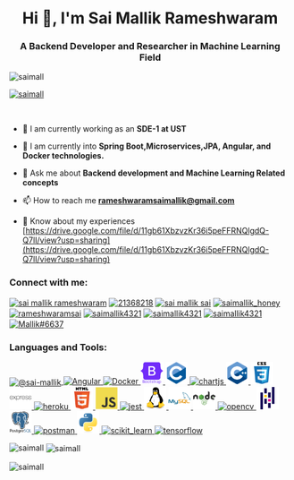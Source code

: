 <h1 align="center">Hi 👋, I'm Sai Mallik Rameshwaram</h1>
<h3 align="center">A Backend Developer and Researcher in Machine Learning Field</h3>

<p align="left"> <img src="https://komarev.com/ghpvc/?username=saimall&label=Profile%20views&color=0e75b6&style=flat" alt="saimall" /> </p>

<p align="left"> <a href="https://github.com/ryo-ma/github-profile-trophy"><img src="https://github-profile-trophy.vercel.app/?username=saimall" alt="saimall" /></a> </p>

<p align="left"> <a href="https://twitter.com/" target="blank"><img src="https://img.shields.io/twitter/follow/?logo=twitter&style=for-the-badge" alt="" /></a> </p>

- 🔭 I am currently working as an **SDE-1 at UST** 

- 🌱 I am currently into **Spring Boot,Microservices,JPA, Angular, and Docker technologies.**

- 💬 Ask me about **Backend development and Machine Learning Related concepts**

- 📫 How to reach me **rameshwaramsaimallik@gmail.com**

- 📄 Know about my experiences [https://drive.google.com/file/d/11gb61XbzvzKr36i5peFFRNQlgdQ-Q7lI/view?usp=sharing](https://drive.google.com/file/d/11gb61XbzvzKr36i5peFFRNQlgdQ-Q7lI/view?usp=sharing)

<h3 align="left">Connect with me:</h3>
<p align="left">

<a href="https://linkedin.com/in/sai mallik rameshwaram" target="blank"><img align="center" src="https://raw.githubusercontent.com/rahuldkjain/github-profile-readme-generator/master/src/images/icons/Social/linked-in-alt.svg" alt="sai mallik rameshwaram" height="30" width="40" /></a>
<a href="https://stackoverflow.com/users/21368218" target="blank"><img align="center" src="https://raw.githubusercontent.com/rahuldkjain/github-profile-readme-generator/master/src/images/icons/Social/stack-overflow.svg" alt="21368218" height="30" width="40" /></a>
<a href="https://fb.com/sai mallik sai" target="blank"><img align="center" src="https://raw.githubusercontent.com/rahuldkjain/github-profile-readme-generator/master/src/images/icons/Social/facebook.svg" alt="sai mallik sai" height="30" width="40" /></a>
<a href="https://instagram.com/saimallik_honey" target="blank"><img align="center" src="https://raw.githubusercontent.com/rahuldkjain/github-profile-readme-generator/master/src/images/icons/Social/instagram.svg" alt="saimallik_honey" height="30" width="40" /></a>
<a href="https://www.codechef.com/users/rameshwaramsai" target="blank"><img align="center" src="https://cdn.jsdelivr.net/npm/simple-icons@3.1.0/icons/codechef.svg" alt="rameshwaramsai" height="30" width="40" /></a>
<a href="https://www.hackerrank.com/saimallik4321" target="blank"><img align="center" src="https://raw.githubusercontent.com/rahuldkjain/github-profile-readme-generator/master/src/images/icons/Social/hackerrank.svg" alt="saimallik4321" height="30" width="40" /></a>
<a href="https://codeforces.com/profile/saimallik4321" target="blank"><img align="center" src="https://raw.githubusercontent.com/rahuldkjain/github-profile-readme-generator/master/src/images/icons/Social/codeforces.svg" alt="saimallik4321" height="30" width="40" /></a>
<a href="https://www.leetcode.com/saimallik4321" target="blank"><img align="center" src="https://raw.githubusercontent.com/rahuldkjain/github-profile-readme-generator/master/src/images/icons/Social/leet-code.svg" alt="saimallik4321" height="30" width="40" /></a>
<a href="https://discord.gg/Mallik#6637" target="blank"><img align="center" src="https://raw.githubusercontent.com/rahuldkjain/github-profile-readme-generator/master/src/images/icons/Social/discord.svg" alt="Mallik#6637" height="30" width="40" /></a>
</p>

<h3 align="left">Languages and Tools:</h3>
<p align="left"><a href="https://spring.io/projects/spring-boot" target="_blank" rel="noreferrer"><img align="center" src="https://img.icons8.com/?size=100&id=90519&format=png&color=000000" alt="@sai-mallik" height="40" width="40" /></a><a href="https://angular.dev/" target="_blank" rel="noreferrer"> <img src="https://img.icons8.com/?size=100&id=71257&format=png&color=000000" alt="Angular" width="40" height="40"/><a href="https://www.docker.com/" target="_blank" rel="noreferrer"> <img src="https://img.icons8.com/?size=100&id=22813&format=png&color=000000" alt="Docker" width="40" height="40"/> </a> <a href="https://getbootstrap.com" target="_blank" rel="noreferrer"> <img src="https://raw.githubusercontent.com/devicons/devicon/master/icons/bootstrap/bootstrap-plain-wordmark.svg" alt="bootstrap" width="40" height="40"/> </a> <a href="https://www.cprogramming.com/" target="_blank" rel="noreferrer"> <img src="https://raw.githubusercontent.com/devicons/devicon/master/icons/c/c-original.svg" alt="c" width="40" height="40"/> </a> <a href="https://www.chartjs.org" target="_blank" rel="noreferrer"> <img src="https://www.chartjs.org/media/logo-title.svg" alt="chartjs" width="40" height="40"/> </a> <a href="https://www.w3schools.com/cpp/" target="_blank" rel="noreferrer"> <img src="https://raw.githubusercontent.com/devicons/devicon/master/icons/cplusplus/cplusplus-original.svg" alt="cplusplus" width="40" height="40"/> </a> <a href="https://www.w3schools.com/css/" target="_blank" rel="noreferrer"> <img src="https://raw.githubusercontent.com/devicons/devicon/master/icons/css3/css3-original-wordmark.svg" alt="css3" width="40" height="40"/> </a> <a href="https://expressjs.com" target="_blank" rel="noreferrer"> <img src="https://raw.githubusercontent.com/devicons/devicon/master/icons/express/express-original-wordmark.svg" alt="express" width="40" height="40"/> </a> <a href="https://heroku.com" target="_blank" rel="noreferrer"> <img src="https://www.vectorlogo.zone/logos/heroku/heroku-icon.svg" alt="heroku" width="40" height="40"/> </a> <a href="https://www.w3.org/html/" target="_blank" rel="noreferrer"> <img src="https://raw.githubusercontent.com/devicons/devicon/master/icons/html5/html5-original-wordmark.svg" alt="html5" width="40" height="40"/> </a> <a href="https://developer.mozilla.org/en-US/docs/Web/JavaScript" target="_blank" rel="noreferrer"> <img src="https://raw.githubusercontent.com/devicons/devicon/master/icons/javascript/javascript-original.svg" alt="javascript" width="40" height="40"/> </a> <a href="https://jestjs.io" target="_blank" rel="noreferrer"> <img src="https://www.vectorlogo.zone/logos/jestjsio/jestjsio-icon.svg" alt="jest" width="40" height="40"/> </a> <a href="https://www.linux.org/" target="_blank" rel="noreferrer"> <img src="https://raw.githubusercontent.com/devicons/devicon/master/icons/linux/linux-original.svg" alt="linux" width="40" height="40"/> </a> <a href="https://www.mysql.com/" target="_blank" rel="noreferrer"> <img src="https://raw.githubusercontent.com/devicons/devicon/master/icons/mysql/mysql-original-wordmark.svg" alt="mysql" width="40" height="40"/> </a> <a href="https://nodejs.org" target="_blank" rel="noreferrer"> <img src="https://raw.githubusercontent.com/devicons/devicon/master/icons/nodejs/nodejs-original-wordmark.svg" alt="nodejs" width="40" height="40"/> </a> <a href="https://opencv.org/" target="_blank" rel="noreferrer"> <img src="https://www.vectorlogo.zone/logos/opencv/opencv-icon.svg" alt="opencv" width="40" height="40"/> </a> <a href="https://pandas.pydata.org/" target="_blank" rel="noreferrer"> <img src="https://raw.githubusercontent.com/devicons/devicon/2ae2a900d2f041da66e950e4d48052658d850630/icons/pandas/pandas-original.svg" alt="pandas" width="40" height="40"/> </a> <a href="https://www.postgresql.org" target="_blank" rel="noreferrer"> <img src="https://raw.githubusercontent.com/devicons/devicon/master/icons/postgresql/postgresql-original-wordmark.svg" alt="postgresql" width="40" height="40"/> </a> <a href="https://postman.com" target="_blank" rel="noreferrer"> <img src="https://www.vectorlogo.zone/logos/getpostman/getpostman-icon.svg" alt="postman" width="40" height="40"/> </a> <a href="https://www.python.org" target="_blank" rel="noreferrer"> <img src="https://raw.githubusercontent.com/devicons/devicon/master/icons/python/python-original.svg" alt="python" width="40" height="40"/> </a> <a href="https://scikit-learn.org/" target="_blank" rel="noreferrer"> <img src="https://upload.wikimedia.org/wikipedia/commons/0/05/Scikit_learn_logo_small.svg" alt="scikit_learn" width="40" height="40"/> </a> <a href="https://www.tensorflow.org" target="_blank" rel="noreferrer"> <img src="https://www.vectorlogo.zone/logos/tensorflow/tensorflow-icon.svg" alt="tensorflow" width="40" height="40"/> </a> </p>

<p><img align="left" src="https://github-readme-stats.vercel.app/api/top-langs?username=saimall&show_icons=true&locale=en&layout=compact" alt="saimall" /></p>

<p>&nbsp;<img align="center" src="https://github-readme-stats.vercel.app/api?username=saimall&show_icons=true&locale=en" alt="saimall" /></p>

<p><img align="center" src="https://github-readme-streak-stats.herokuapp.com/?user=saimall&" alt="saimall" /></p>
